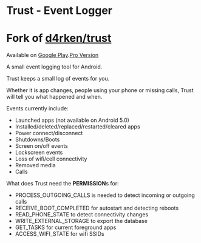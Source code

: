 Trust - Event Logger
=============
Fork of [d4rken/trust](https://github.com/d4rken/trust)
=============
Available on [Google Play](https://play.google.com/store/apps/details?id=eu.thedarken.trust).[Pro Version](https://play.google.com/store/apps/details?id=eu.thedarken.trust.pro)

A small event logging tool for Android.

Trust keeps a small log of events for you.

Whether it is app changes, people using your phone or missing calls, Trust will tell you what happened and when.

Events currently include:
- Launched apps (not available on Android 5.0)
- Installed/deleted/replaced/restarted/cleared apps
- Power connect/disconnect
- Shutdowns/Boots
- Screen on/off events
- Lockscreen events
- Loss of wifi/cell connectivity
- Removed media
- Calls

What does Trust need the **PERMISSION**s for:
* PROCESS_OUTGOING_CALLS is needed to detect incoming or outgoing calls
* RECEIVE_BOOT_COMPLETED for autostart and detecting reboots
* READ_PHONE_STATE to detect connectivity changes
* WRITE_EXTERNAL_STORAGE to export the database
* GET_TASKS for current foreground apps
* ACCESS_WIFI_STATE for wifi SSIDs
